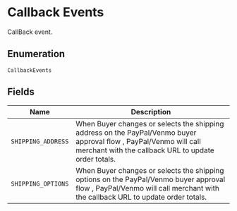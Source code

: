 
# Callback Events

CallBack event.

## Enumeration

`CallbackEvents`

## Fields

| Name | Description |
|  --- | --- |
| `SHIPPING_ADDRESS` | When Buyer changes or selects the shipping address on the PayPal/Venmo buyer approval flow , PayPal/Venmo will call merchant with the callback URL to update order totals. |
| `SHIPPING_OPTIONS` | When Buyer changes or selects the shipping options on the PayPal/Venmo buyer approval flow , PayPal/Venmo will call merchant with the callback URL to update order totals. |


